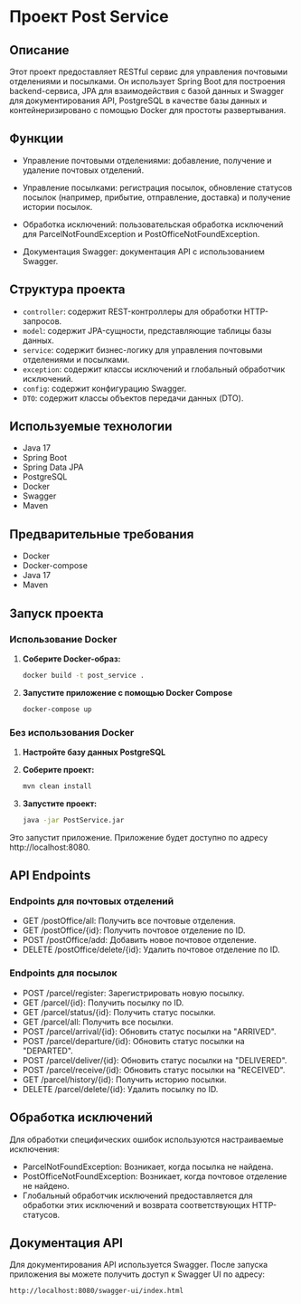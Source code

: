 # Проект Post Service

## Описание

Этот проект предоставляет RESTful сервис для управления почтовыми отделениями и посылками. Он использует Spring Boot для построения backend-сервиса, JPA для взаимодействия с базой данных и Swagger для документирования API, PostgreSQL в качестве базы данных и контейнеризировано с помощью Docker для простоты развертывания.

## Функции
- Управление почтовыми отделениями: добавление, получение и удаление почтовых отделений.

- Управление посылками: регистрация посылок, обновление статусов посылок (например, прибытие, отправление, доставка) и получение истории посылок.

- Обработка исключений: пользовательская обработка исключений для ParcelNotFoundException и PostOfficeNotFoundException.

- Документация Swagger: документация API с использованием Swagger.

## Структура проекта

- `controller`: содержит REST-контроллеры для обработки HTTP-запросов.
- `model`: содержит JPA-сущности, представляющие таблицы базы данных.
- `service`: содержит бизнес-логику для управления почтовыми отделениями и посылками.
- `exception`: содержит классы исключений и глобальный обработчик исключений.
- `config`: содержит  конфигурацию Swagger.
- `DTO`: содержит классы объектов передачи данных (DTO).

## Используемые технологии
- Java 17
- Spring Boot
- Spring Data JPA
- PostgreSQL
- Docker
- Swagger
- Maven

## Предварительные требования

- Docker
- Docker-compose
- Java 17
- Maven

## Запуск проекта

### Использование Docker

1. **Соберите Docker-образ:**

   ```sh
   docker build -t post_service .
   
2. **Запустите приложение с помощью Docker Compose**

   ```sh
   docker-compose up

### Без использования Docker
1. **Настройте базу данных PostgreSQL**

2. **Соберите проект:**

   ```sh 
   mvn clean install
   
3. **Запустите проект:**

   ```sh
   java -jar PostService.jar
   
Это запустит приложение. Приложение будет доступно по адресу http://localhost:8080.

## API Endpoints
### Endpoints для почтовых отделений

- GET /postOffice/all: Получить все почтовые отделения.
- GET /postOffice/{id}: Получить почтовое отделение по ID.
- POST /postOffice/add: Добавить новое почтовое отделение.
- DELETE /postOffice/delete/{id}: Удалить почтовое отделение по ID.

### Endpoints для посылок

- POST /parcel/register: Зарегистрировать новую посылку.
- GET /parcel/{id}: Получить посылку по ID.
- GET /parcel/status/{id}: Получить статус посылки.
- GET /parcel/all: Получить все посылки.
- POST /parcel/arrival/{id}: Обновить статус посылки на "ARRIVED".
- POST /parcel/departure/{id}: Обновить статус посылки на "DEPARTED".
- POST /parcel/deliver/{id}: Обновить статус посылки на "DELIVERED".
- POST /parcel/receive/{id}: Обновить статус посылки на "RECEIVED".
- GET /parcel/history/{id}: Получить историю посылки.
- DELETE /parcel/delete/{id}: Удалить посылку по ID.


## Обработка исключений
  Для обработки специфических ошибок используются настраиваемые исключения:

- ParcelNotFoundException: Возникает, когда посылка не найдена.
- PostOfficeNotFoundException: Возникает, когда почтовое отделение не найдено.
- Глобальный обработчик исключений предоставляется для обработки этих исключений и возврата соответствующих HTTP-статусов.

## Документация API

Для документирования API используется Swagger. После запуска приложения вы можете получить доступ к Swagger UI по адресу:

```sh
http://localhost:8080/swagger-ui/index.html
